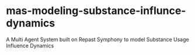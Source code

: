 # mas-modeling-substance-influnce-dynamics
A Multi Agent System built on Repast Symphony to model Substance Usage Influence Dynamics
